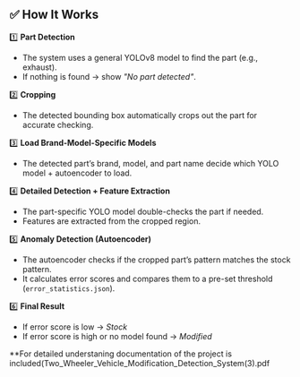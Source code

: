 ## ✅ How It Works

1️⃣ **Part Detection**  
   - The system uses a general YOLOv8 model to find the part (e.g., exhaust).  
   - If nothing is found → show *"No part detected"*.

2️⃣ **Cropping**  
   - The detected bounding box automatically crops out the part for accurate checking.

3️⃣ **Load Brand-Model-Specific Models**  
   - The detected part’s brand, model, and part name decide which YOLO model + autoencoder to load.

4️⃣ **Detailed Detection + Feature Extraction**  
   - The part-specific YOLO model double-checks the part if needed.
   - Features are extracted from the cropped region.

5️⃣ **Anomaly Detection (Autoencoder)**  
   - The autoencoder checks if the cropped part’s pattern matches the stock pattern.
   - It calculates error scores and compares them to a pre-set threshold (`error_statistics.json`).

6️⃣ **Final Result**  
   - If error score is low → *Stock*  
   - If error score is high or no model found → *Modified*

**For detailed understaning documentation of the project is included(Two_Wheeler_Vehicle_Modification_Detection_System(3).pdf
